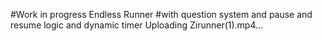 #Work in progress Endless Runner
#with question system and pause and resume logic and dynamic timer 
Uploading Zirunner(1).mp4…

